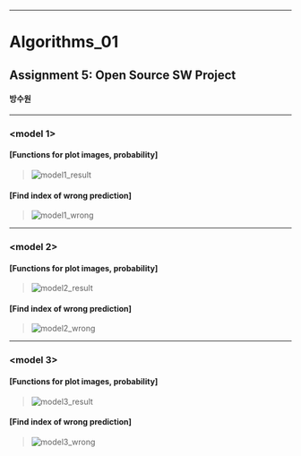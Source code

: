 -------
# Algorithms_01
## Assignment 5: Open Source SW Project
#### 방수원 
-------
### <model 1>
#### [Functions for plot images, probability]
> ![model1_result](https://user-images.githubusercontent.com/71219404/121810130-90205500-cc9a-11eb-8d48-08830f92f41f.png)
#### [Find index of wrong prediction]
> ![model1_wrong](https://user-images.githubusercontent.com/71219404/121810135-9282af00-cc9a-11eb-98b3-a06e4a4be22c.png)
-------
### <model 2>
#### [Functions for plot images, probability]
> ![model2_result](https://user-images.githubusercontent.com/71219404/121810132-91ea1880-cc9a-11eb-9d86-6b0b942bb19e.png)
#### [Find index of wrong prediction]
> ![model2_wrong](https://user-images.githubusercontent.com/71219404/121810136-931b4580-cc9a-11eb-9233-a6a6b8ca0812.png)
-------
### <model 3>
#### [Functions for plot images, probability]
> ![model3_result](https://user-images.githubusercontent.com/71219404/121810134-9282af00-cc9a-11eb-96f7-390dd564c08f.png)
#### [Find index of wrong prediction]
> ![model3_wrong](https://user-images.githubusercontent.com/71219404/121810137-931b4580-cc9a-11eb-83dc-e6bfae2f02d5.png)
